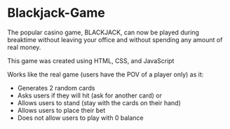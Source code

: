 # Blackjack-Game
The popular casino game, BLACKJACK, can now be played during breaktime without leaving your office and without spending any amount of real money. 

This game was created using HTML, CSS, and JavaScript

Works like the real game (users have the POV of a player only) as it:
- Generates 2 random cards 
- Asks users if they will hit (ask for another card) or
- Allows users to stand (stay with the cards on their hand)
- Allows users to place their bet
- Does not allow users to play with 0 balance
